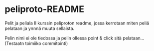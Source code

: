 peliproto-README
=========

Pelit ja peliala II kurssin peliproton readme, jossa kerrotaan miten peliä pelataan ja ynnnä muuta sellaista.

Pelin nimi ei ole tiedossa ja pelin ollessa point & click sitä pelataan...(Testaatn toimiiko commitointi)
